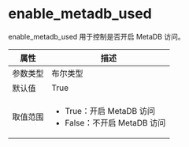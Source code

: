 # enable_metadb_used

enable_metadb_used 用于控制是否开启 MetaDB 访问。

|  属性    | 描述     |
|----------|---------|
| 参数类型 |   布尔类型      |
| 默认值   | True     |
| 取值范围 | <ul><li>True：开启 MetaDB 访问</li><li>False：不开启 MetaDB 访问</li></ul>  |
<!-- ODP 有 MetaDB 的概念么，这个元数据库作用是什么呀 -->